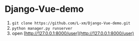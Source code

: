 # Django-Vue-demo

1. `git clone https://github.com/L-xm/Django-Vue-demo.git`
2. `python manager.py runserver`
3. open [http://127.0.0.1:8000/user](http://127.0.0.1:8000/user)
